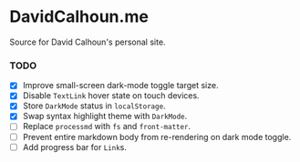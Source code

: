 # DavidCalhoun.me

Source for David Calhoun's personal site.

### TODO
- [x] Improve small-screen dark-mode toggle target size.
- [x] Disable `TextLink` hover state on touch devices.
- [x] Store `DarkMode` status in `localStorage`.
- [x] Swap syntax highlight theme with `DarkMode`.
- [ ] Replace `processmd` with `fs` and `front-matter`.
- [ ] Prevent entire markdown body from re-rendering on dark mode toggle.
- [ ] Add progress bar for `Link`s.
